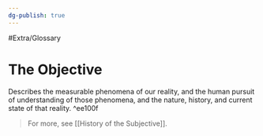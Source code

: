 ```yaml
---
dg-publish: true
---
```

#Extra/Glossary 
# The Objective

Describes the measurable phenomena of our reality, and the human pursuit of understanding of those phenomena, and the nature, history, and current state of that reality. ^ee100f

> For more, see [[History of the Subjective]].